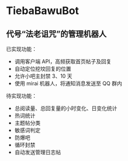 # TiebaBawuBot

## 代号“法老诅咒”的管理机器人

已实现功能：
- 调用客户端 API，高频获取首页帖子及回复
- 自动定位挖坟回复的位置
- 允许小吧主封禁 3、10 天
- 使用 mirai 机器人，将通知消息发送至 QQ 群内

待实现功能：
- 总阅读量、总回复量的小时变化、日变化统计
- 热词统计
- 主题帖分类
- 敏感词判定
- 防爆吧
- 循环封禁
- 自动发送管理日志帖
